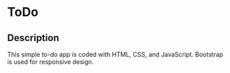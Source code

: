 # ToDo

## Description
This simple to-do app is coded with HTML, CSS, and JavaScript. Bootstrap is used for responsive design.
